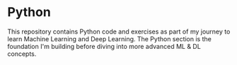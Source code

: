 # Python
This repository contains Python code and exercises as part of my journey to learn Machine Learning and Deep Learning. The Python section is the foundation I'm building before diving into more advanced ML &amp; DL concepts.
